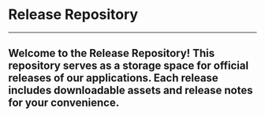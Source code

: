 # Release Repository
------------------------------------------
Welcome to the Release Repository! 
This repository serves as a storage space for official releases of our applications. 
Each release includes downloadable assets and release notes for your convenience.
------------------------------------------